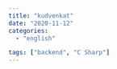 ```yaml
---
title: "kudvenkat"
date: "2020-11-12"
categories:
  - "english"

tags: ["backend", "C Sharp"]
---
```

